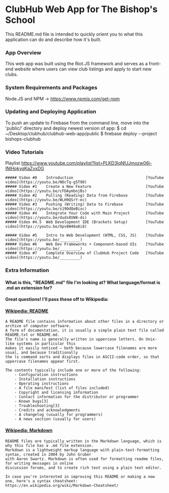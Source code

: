 # ClubHub Web App for The Bishop's School
This README.md file is intended to quickly orient you to what this application can do and describe how it's built.


### App Overview
This web app was built using the Riot.JS framework and serves as a front-end website where users can view club listings and apply to start new clubs.


### System Requirements and Packages
Node.JS and NPM -> https://www.npmjs.com/get-npm


### Updating and Deploying Application  
To push an update to Firebase from the command line, move into the 'public/' directory and deploy newest version of app:
    $ cd ~/Desktop/clubhub/clubhub-web-app/public
    $ firebase deploy --project bishops-clubhub


### Video Tutorials
Playlist    https://www.youtube.com/playlist?list=PLKD3lqNfJJmozw06j-INlHokyqKaZvxDG
    
    ##### Video #0    Introduction                                [YouTube video](https://youtu.be/NOcTq-g5T90)
    ##### Video #1    Create a New Feature                        [YouTube video](https://youtu.be/cFDAymbnjBs)
    ##### Video #2    Pulling (Reading) Data from Firebase        [YouTube video](https://youtu.be/WLH9QSrY-ec)
    ##### Video #3    Pushing (Writing) Data to Firebase          [YouTube video](https://youtu.be/s19OdQeBixc)
    ##### Video #4    Integrate Your Code with Main Project       [YouTube video](https://youtu.be/duds8VW8-ds)
    ##### Video #4.5  Web Development IDE (Brackets Setup)        [YouTube video](https://youtu.be/Opv8W48a8i8)

    ##### Video #5    Intro to Web Development (HTML, CSS, JS)    [YouTube video](https://youtu.be/_________)
    ##### Video #6    Web Dev Frameworks + Component-based UIs    [YouTube video](https://youtu.be/_________)
    ##### Video #7    Complete Overview of ClubHub Project Code   [YouTube video](https://youtu.be/_________)


### Extra Information

#### What is this, "README.md" file I'm looking at? What language/format is .md an extension for? 
#### Great questions! I'll pass these off to Wikipedia: 
#### [Wikipedia: README](https://en.wikipedia.org/wiki/README) 
    A README file contains information about other files in a directory or archive of computer software. 
    A form of documentation, it is usually a simple plain text file called README.txt or README.md. 
    The file's name is generally written in uppercase letters. On Unix-like systems in particular this
    makes it easily noticed – both because lowercase filenames are more usual, and because traditionally 
    the ls command sorts and displays files in ASCII-code order, so that uppercase filenames appear first. 
    
    The contents typically include one or more of the following:
        - Configuration instructions
        - Installation instructions
        - Operating instructions
        - A file manifest (list of files included)
        - Copyright and licensing information
        - Contact information for the distributor or programmer
        - Known bugs[3]
        - Troubleshooting[3]
        - Credits and acknowledgments
        - A changelog (usually for programmers)
        - A news section (usually for users)
        
#### [Wikipedia: Markdown](https://en.wikipedia.org/wiki/Markdown)
    README files are typically written in the Markdown language, which is why this file has a .md file extension.
    Markdown is a lightweight markup language with plain-text-formatting syntax, created in 2004 by John Gruber
    with Aaron Swartz. Markdown is often used for formatting readme files, for writing messages in online 
    discussion forums, and to create rich text using a plain text editor.
    
    In case you're interested in improving this README or making a new one, here's a syntax cheatsheet:
    https://en.wikipedia.org/wiki/Markdown-Cheatsheet/
